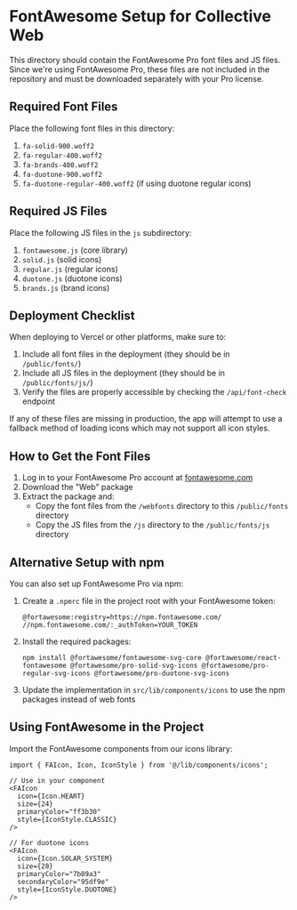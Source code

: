 # FontAwesome Setup for Collective Web

This directory should contain the FontAwesome Pro font files and JS files. Since we're using FontAwesome Pro, these files are not included in the repository and must be downloaded separately with your Pro license.

## Required Font Files

Place the following font files in this directory:

1. `fa-solid-900.woff2` 
2. `fa-regular-400.woff2`
3. `fa-brands-400.woff2`
4. `fa-duotone-900.woff2`
5. `fa-duotone-regular-400.woff2` (if using duotone regular icons)

## Required JS Files

Place the following JS files in the `js` subdirectory:

1. `fontawesome.js` (core library)
2. `solid.js` (solid icons)
3. `regular.js` (regular icons)
4. `duotone.js` (duotone icons) 
5. `brands.js` (brand icons)

## Deployment Checklist

When deploying to Vercel or other platforms, make sure to:

1. Include all font files in the deployment (they should be in `/public/fonts/`)
2. Include all JS files in the deployment (they should be in `/public/fonts/js/`)
3. Verify the files are properly accessible by checking the `/api/font-check` endpoint

If any of these files are missing in production, the app will attempt to use a fallback method of loading icons which may not support all icon styles.

## How to Get the Font Files

1. Log in to your FontAwesome Pro account at [fontawesome.com](https://fontawesome.com)
2. Download the "Web" package 
3. Extract the package and:
   - Copy the font files from the `/webfonts` directory to this `/public/fonts` directory
   - Copy the JS files from the `/js` directory to the `/public/fonts/js` directory

## Alternative Setup with npm

You can also set up FontAwesome Pro via npm:

1. Create a `.npmrc` file in the project root with your FontAwesome token:
   ```
   @fortawesome:registry=https://npm.fontawesome.com/
   //npm.fontawesome.com/:_authToken=YOUR_TOKEN
   ```

2. Install the required packages:
   ```
   npm install @fortawesome/fontawesome-svg-core @fortawesome/react-fontawesome @fortawesome/pro-solid-svg-icons @fortawesome/pro-regular-svg-icons @fortawesome/pro-duotone-svg-icons
   ```

3. Update the implementation in `src/lib/components/icons` to use the npm packages instead of web fonts

## Using FontAwesome in the Project

Import the FontAwesome components from our icons library:

```tsx
import { FAIcon, Icon, IconStyle } from '@/lib/components/icons';

// Use in your component
<FAIcon 
  icon={Icon.HEART} 
  size={24} 
  primaryColor="ff3b30" 
  style={IconStyle.CLASSIC}
/>

// For duotone icons
<FAIcon 
  icon={Icon.SOLAR_SYSTEM} 
  size={28} 
  primaryColor="7b89a3" 
  secondaryColor="95df9e" 
  style={IconStyle.DUOTONE}
/>
``` 